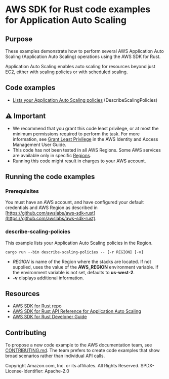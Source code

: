 # AWS SDK for Rust code examples for Application Auto Scaling

## Purpose

These examples demonstrate how to perform several AWS Application Auto Scaling (Application Auto Scaling) operations using the AWS SDK for Rust.

Application Auto Scaling enables auto scaling for resources beyond just EC2, either with scaling policies or with scheduled scaling.

## Code examples

- [Lists your Application Auto Scaling policies](src/bin/describe-scaling-policies.rs) (DescribeScalingPolicies)

## ⚠ Important

- We recommend that you grant this code least privilege,
  or at most the minimum permissions required to perform the task.
  For more information, see
  [Grant Least Privilege](https://docs.aws.amazon.com/IAM/latest/UserGuide/best-practices.html#grant-least-privilege)
  in the AWS Identity and Access Management User Guide.
- This code has not been tested in all AWS Regions.
  Some AWS services are available only in specific
  [Regions](https://aws.amazon.com/about-aws/global-infrastructure/regional-product-services).
- Running this code might result in charges to your AWS account.

## Running the code examples

### Prerequisites

You must have an AWS account, and have configured your default credentials and AWS Region as described in [https://github.com/awslabs/aws-sdk-rust](https://github.com/awslabs/aws-sdk-rust).

### describe-scaling-policies

This example lists your Application Auto Scaling policies in the Region.

`cargo run --bin describe-scaling-policies -- [-r REGION] [-v]`

- _REGION_ is name of the Region where the stacks are located.
  If not supplied, uses the value of the **AWS_REGION** environment variable.
  If the environment variable is not set, defaults to **us-west-2**.
- **-v** displays additional information.

## Resources

- [AWS SDK for Rust repo](https://github.com/awslabs/aws-sdk-rust)
- [AWS SDK for Rust API Reference for Application Auto Scaling](https://docs.rs/aws-sdk-applicationautoscaling)
- [AWS SDK for Rust Developer Guide](https://docs.aws.amazon.com/sdk-for-rust/latest/dg)

## Contributing

To propose a new code example to the AWS documentation team,
see [CONTRIBUTING.md](https://github.com/awsdocs/aws-doc-sdk-examples/blob/master/CONTRIBUTING.md).
The team prefers to create code examples that show broad scenarios rather than individual API calls.

Copyright Amazon.com, Inc. or its affiliates. All Rights Reserved. SPDX-License-Identifier: Apache-2.0
